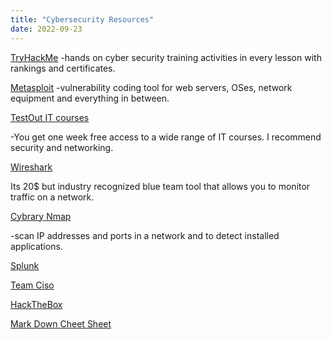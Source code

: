 ```yaml
---
title: "Cybersecurity Resources"
date: 2022-09-23
---
```

[TryHackMe](https://tryhackme.com/) 
-hands on cyber security training activities in every lesson with rankings and certificates. 

[Metasploit](https://www.offensive-security.com/metasploit-unleashed/)
-vulnerability coding tool for web servers, OSes, network equipment and everything in between.

[TestOut IT courses](https://testoutce.com/products/library-suite-monthly)

-You get one week free access to a wide range of IT courses. I recommend security and networking. 

[Wireshark](https://www.udemy.com/course/wireshark/)

Its 20$ but industry recognized blue team tool that allows you to monitor traffic on a network. 

[Cybrary Nmap](https://www.cybrary.it/course/nmap/)

-scan IP addresses and ports in a network and to detect installed applications. 

[Splunk](https://www.splunk.com/en_us/training/free-courses/overview.html)

[Team Ciso](https://teamciso.com/)

[HackTheBox](https://www.hackthebox.com/)

[Mark Down Cheet Sheet](https://www.markdownguide.org/cheat-sheet/#basic-syntax)
